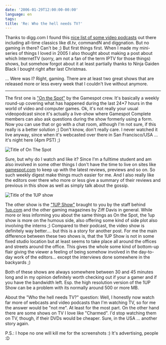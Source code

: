 ```yaml
---
date: '2006-01-29T12:00:00-00:00'
language: en
tags:
title: 'Re: Who the hell needs TV?'
---
```



Thanks to digg.com I found this [nice list of some video podcasts](http://tadspot.com/2006/01/27/who-the-hell-needs-tv/) out there including all-time classics like dl.tv, commandN and diggnation. But no gaming in there? Can't be ;) But first things first. When I made my mini-series of things I loved in 2005 I also thought about making a post about which InternetTV (sorry, am not a fan of the term IPTV for those things) shows, but somehow forgot about it at least partially thanks to Ninja Gaiden Black I bought right after last Christmas. 

... Were was I? Right, gaming. There are at least two great shows that are released more or less every week that I couldn't live without anymore. 



-------------------------------



The first one is ["On the Spot"](http://www.gamespot.com/pages/features/onthespot/index.php) by the Gamespot crew. It's basically a weekly round-up covering what has happened during the last 24*7 hours in the world of video and computer games. Ok, it's not really your usual videopodcast since it's actually a live-show where Gamespot Complete members can also ask questions during the show formerly using a form. Now you can use that or go with a chat room, although I'm not sure, if this really is a better solution ;) Don't know, don't really care. I never watched it live anyway, since when it's webcasted over there in San Francisco/USA ... it's night here (4pm PST) ;) 

<img class="center" src="http://www.zerokspot.com/uploads/videopodcasts-onthespot.png" alt="Title of On The Spot"/>

Sure, but why do I watch and like it? Since I'm a fulltime student and am also involved in some other things I don't have the time to live on sites like [gamespot.com](http://www.gamespot.com) to keep up with the latest reviews, previews and so on. So such weekly digest make things much easier for me. And I also really like the editors over there who more or less give a summary of their reviews and previous in this show as well as simply talk about the gossip.

<img class="center" src="http://www.zerokspot.com/uploads/videopodcasts-1up.png" alt="Title of the 1UP show"/>

The other show is the ["1UP Show"](http://the1upshow.1up.com/) braught to you by the staff behind [1up.com](http://1up.com) and the other gaming magazines by Ziff Davis in general. While more or less informing you about the same things as On the Spot, the 1up show is more on the humous side, also offering some kind of side plot also involving the interns ;) Compared to their podcast, the video show is definitely way better.... but this is a story for another post. For me the main difference between these two shows is, that the 1UP Show is not in some fixed studio location but at least seems to take place all around the offices and streets around the office. This gives the whole some kind of bottom-up flair giving the viewer a feeling of being somehow involved in the day-to-day work of the editors... except the interviews done somewhere in the backyards ;)

Both of these shows are always somewhere between 30 and 45 minutes long and in my opinion definitely worth checking out if your a gamer and if you have the bandwidth left. Esp. the high resolution version of the 1UP Show can be a problem with its normally around 500 or more MB.

About the "Who the hell needs TV?" question: Well, I honestly now watch far more of webcasts and video podcasts than I'm watching TV, so for me the answer would be "not me". At least for the most part. On the other hand there are some shows on TV I love like "Charmed". I'd stop watching them on TV, though, if their DVDs would be cheaper. Sure, in the USA ... another story again.

P.S.: I hope no one will kill me for the screenshots :) It's advertising, people :D